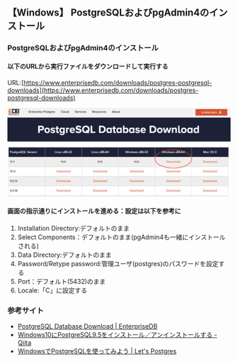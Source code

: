 ## 【Windows】 PostgreSQLおよびpgAdmin4のインストール

### PostgreSQLおよびpgAdmin4のインストール
#### 以下のURLから実行ファイルをダウンロードして実行する
URL:[https://www.enterprisedb.com/downloads/postgres-postgresql-downloads](https://www.enterprisedb.com/downloads/postgres-postgresql-downloads)  
  
![](https://github.com/temp176/database-handson-document/blob/master/image/psql1.png)

#### 画面の指示通りにインストールを進める：設定は以下を参考に
1. Installation Directory:デフォルトのまま
1. Select Components：デフォルトのまま(pgAdmin4も一緒にインストールされる)
1. Data Directory:デフォルトのまま
1. Password/Retype password:管理ユーザ(postgres)のパスワードを設定する
1. Port：デフォルト(5432)のまま
1. Locale:「C」に設定する


### 参考サイト
* [PostgreSQL Database Download | EnterpriseDB](https://www.enterprisedb.com/downloads/postgres-postgresql-downloads#windows)
* [Windows10にPostgreSQL9.5をインストール／アンインストールする - Qiita](https://qiita.com/minr/items/1078181c5723da8db17e)
* [WindowsでPostgreSQLを使ってみよう | Let's Postgres](https://lets.postgresql.jp/documents/tutorial/windows/)
